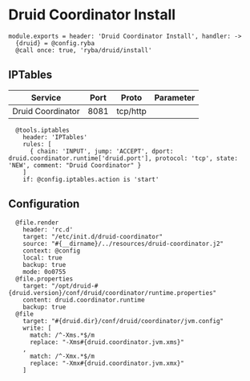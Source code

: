 
# Druid Coordinator Install

    module.exports = header: 'Druid Coordinator Install', handler: ->
      {druid} = @config.ryba
      @call once: true, 'ryba/druid/install'

## IPTables

| Service           | Port | Proto    | Parameter                   |
|-------------------|------|----------|-----------------------------|
| Druid Coordinator | 8081 | tcp/http |                             |

      @tools.iptables
        header: 'IPTables'
        rules: [
          { chain: 'INPUT', jump: 'ACCEPT', dport: druid.coordinator.runtime['druid.port'], protocol: 'tcp', state: 'NEW', comment: "Druid Coordinator" }
        ]
        if: @config.iptables.action is 'start'

## Configuration

      @file.render
        header: 'rc.d'
        target: "/etc/init.d/druid-coordinator"
        source: "#{__dirname}/../resources/druid-coordinator.j2"
        context: @config
        local: true
        backup: true
        mode: 0o0755
      @file.properties
        target: "/opt/druid-#{druid.version}/conf/druid/coordinator/runtime.properties"
        content: druid.coordinator.runtime
        backup: true
      @file
        target: "#{druid.dir}/conf/druid/coordinator/jvm.config"
        write: [
          match: /^-Xms.*$/m
          replace: "-Xms#{druid.coordinator.jvm.xms}"
        ,
          match: /^-Xmx.*$/m
          replace: "-Xmx#{druid.coordinator.jvm.xmx}"
        ]
